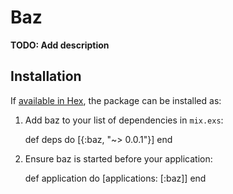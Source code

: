 # Baz

**TODO: Add description**

## Installation

If [available in Hex](https://hex.pm/docs/publish), the package can be installed as:

  1. Add baz to your list of dependencies in `mix.exs`:

        def deps do
          [{:baz, "~> 0.0.1"}]
        end

  2. Ensure baz is started before your application:

        def application do
          [applications: [:baz]]
        end

